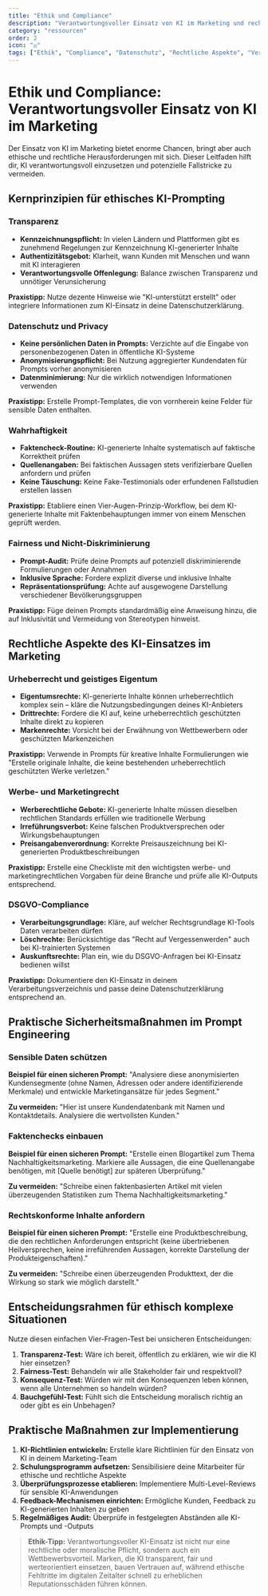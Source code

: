 ```yaml
---
title: "Ethik und Compliance"
description: "Verantwortungsvoller Einsatz von KI im Marketing und rechtliche Rahmenbedingungen"
category: "ressourcen"
order: 2
icon: "⚖️"
tags: ["Ethik", "Compliance", "Datenschutz", "Rechtliche Aspekte", "Verantwortung"]
---
```


# Ethik und Compliance: Verantwortungsvoller Einsatz von KI im Marketing

Der Einsatz von KI im Marketing bietet enorme Chancen, bringt aber auch ethische und rechtliche Herausforderungen mit sich. Dieser Leitfaden hilft dir, KI verantwortungsvoll einzusetzen und potenzielle Fallstricke zu vermeiden.

## Kernprinzipien für ethisches KI-Prompting

### Transparenz

- **Kennzeichnungspflicht:** In vielen Ländern und Plattformen gibt es zunehmend Regelungen zur Kennzeichnung KI-generierter Inhalte
- **Authentizitätsgebot:** Klarheit, wann Kunden mit Menschen und wann mit KI interagieren
- **Verantwortungsvolle Offenlegung:** Balance zwischen Transparenz und unnötiger Verunsicherung

**Praxistipp:** Nutze dezente Hinweise wie "KI-unterstützt erstellt" oder integriere Informationen zum KI-Einsatz in deine Datenschutzerklärung.

### Datenschutz und Privacy

- **Keine persönlichen Daten in Prompts:** Verzichte auf die Eingabe von personenbezogenen Daten in öffentliche KI-Systeme
- **Anonymisierungspflicht:** Bei Nutzung aggregierter Kundendaten für Prompts vorher anonymisieren
- **Datenminimierung:** Nur die wirklich notwendigen Informationen verwenden

**Praxistipp:** Erstelle Prompt-Templates, die von vornherein keine Felder für sensible Daten enthalten.

### Wahrhaftigkeit

- **Faktencheck-Routine:** KI-generierte Inhalte systematisch auf faktische Korrektheit prüfen
- **Quellenangaben:** Bei faktischen Aussagen stets verifizierbare Quellen anfordern und prüfen
- **Keine Täuschung:** Keine Fake-Testimonials oder erfundenen Fallstudien erstellen lassen

**Praxistipp:** Etabliere einen Vier-Augen-Prinzip-Workflow, bei dem KI-generierte Inhalte mit Faktenbehauptungen immer von einem Menschen geprüft werden.

### Fairness und Nicht-Diskriminierung

- **Prompt-Audit:** Prüfe deine Prompts auf potenziell diskriminierende Formulierungen oder Annahmen
- **Inklusive Sprache:** Fordere explizit diverse und inklusive Inhalte
- **Repräsentationsprüfung:** Achte auf ausgewogene Darstellung verschiedener Bevölkerungsgruppen

**Praxistipp:** Füge deinen Prompts standardmäßig eine Anweisung hinzu, die auf Inklusivität und Vermeidung von Stereotypen hinweist.

## Rechtliche Aspekte des KI-Einsatzes im Marketing

### Urheberrecht und geistiges Eigentum

- **Eigentumsrechte:** KI-generierte Inhalte können urheberrechtlich komplex sein – kläre die Nutzungsbedingungen deines KI-Anbieters
- **Drittrechte:** Fordere die KI auf, keine urheberrechtlich geschützten Inhalte direkt zu kopieren
- **Markenrechte:** Vorsicht bei der Erwähnung von Wettbewerbern oder geschützten Markenzeichen

**Praxistipp:** Verwende in Prompts für kreative Inhalte Formulierungen wie "Erstelle originale Inhalte, die keine bestehenden urheberrechtlich geschützten Werke verletzen."

### Werbe- und Marketingrecht

- **Werberechtliche Gebote:** KI-generierte Inhalte müssen dieselben rechtlichen Standards erfüllen wie traditionelle Werbung
- **Irreführungsverbot:** Keine falschen Produktversprechen oder Wirkungsbehauptungen
- **Preisangabenverordnung:** Korrekte Preisauszeichnung bei KI-generierten Produktbeschreibungen

**Praxistipp:** Erstelle eine Checkliste mit den wichtigsten werbe- und marketingrechtlichen Vorgaben für deine Branche und prüfe alle KI-Outputs entsprechend.

### DSGVO-Compliance

- **Verarbeitungsgrundlage:** Kläre, auf welcher Rechtsgrundlage KI-Tools Daten verarbeiten dürfen
- **Löschrechte:** Berücksichtige das "Recht auf Vergessenwerden" auch bei KI-trainierten Systemen
- **Auskunftsrechte:** Plan ein, wie du DSGVO-Anfragen bei KI-Einsatz bedienen willst

**Praxistipp:** Dokumentiere den KI-Einsatz in deinem Verarbeitungsverzeichnis und passe deine Datenschutzerklärung entsprechend an.

## Praktische Sicherheitsmaßnahmen im Prompt Engineering

### Sensible Daten schützen

**Beispiel für einen sicheren Prompt:** "Analysiere diese anonymisierten Kundensegmente (ohne Namen, Adressen oder andere identifizierende Merkmale) und entwickle Marketingansätze für jedes Segment."

**Zu vermeiden:** "Hier ist unsere Kundendatenbank mit Namen und Kontaktdetails. Analysiere die wertvollsten Kunden."

### Faktenchecks einbauen

**Beispiel für einen sicheren Prompt:** "Erstelle einen Blogartikel zum Thema Nachhaltigkeitsmarketing. Markiere alle Aussagen, die eine Quellenangabe benötigen, mit [Quelle benötigt] zur späteren Überprüfung."

**Zu vermeiden:** "Schreibe einen faktenbasierten Artikel mit vielen überzeugenden Statistiken zum Thema Nachhaltigkeitsmarketing."

### Rechtskonforme Inhalte anfordern

**Beispiel für einen sicheren Prompt:** "Erstelle eine Produktbeschreibung, die den rechtlichen Anforderungen entspricht (keine übertriebenen Heilversprechen, keine irreführenden Aussagen, korrekte Darstellung der Produkteigenschaften)."

**Zu vermeiden:** "Schreibe einen überzeugenden Produkttext, der die Wirkung so stark wie möglich darstellt."

## Entscheidungsrahmen für ethisch komplexe Situationen

Nutze diesen einfachen Vier-Fragen-Test bei unsicheren Entscheidungen:

1. **Transparenz-Test:** Wäre ich bereit, öffentlich zu erklären, wie wir die KI hier einsetzen?
2. **Fairness-Test:** Behandeln wir alle Stakeholder fair und respektvoll?
3. **Konsequenz-Test:** Würden wir mit den Konsequenzen leben können, wenn alle Unternehmen so handeln würden?
4. **Bauchgefühl-Test:** Fühlt sich die Entscheidung moralisch richtig an oder gibt es ein Unbehagen?

## Praktische Maßnahmen zur Implementierung

1. **KI-Richtlinien entwickeln:** Erstelle klare Richtlinien für den Einsatz von KI in deinem Marketing-Team
2. **Schulungsprogramm aufsetzen:** Sensibilisiere deine Mitarbeiter für ethische und rechtliche Aspekte
3. **Überprüfungsprozesse etablieren:** Implementiere Multi-Level-Reviews für sensible KI-Anwendungen
4. **Feedback-Mechanismen einrichten:** Ermögliche Kunden, Feedback zu KI-generierten Inhalten zu geben
5. **Regelmäßiges Audit:** Überprüfe in festgelegten Abständen alle KI-Prompts und -Outputs

> **Ethik-Tipp:** Verantwortungsvoller KI-Einsatz ist nicht nur eine rechtliche oder moralische Pflicht, sondern auch ein Wettbewerbsvorteil. Marken, die KI transparent, fair und werteorientiert einsetzen, bauen Vertrauen auf, während ethische Fehltritte im digitalen Zeitalter schnell zu erheblichen Reputationsschäden führen können.

